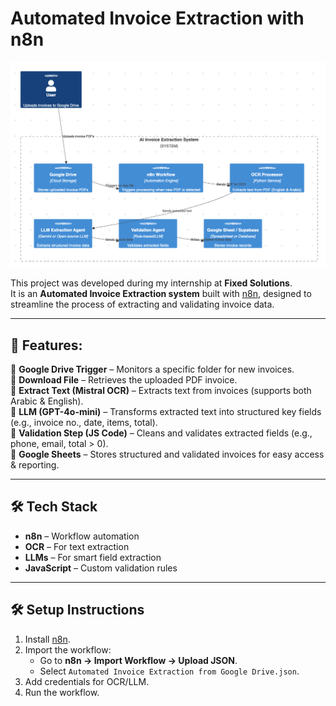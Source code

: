 # Automated Invoice Extraction with n8n

![Workflow](./workflow.png)

This project was developed during my internship at **Fixed Solutions**.  
It is an **Automated Invoice Extraction system** built with [n8n](https://n8n.io/), designed to streamline the process of extracting and validating invoice data.  

---

## 🚀 Features:  
⿡ **Google Drive Trigger** – Monitors a specific folder for new invoices.  
⿢ **Download File** – Retrieves the uploaded PDF invoice.  
⿣ **Extract Text (Mistral OCR)** – Extracts text from invoices (supports both Arabic & English).  
⿤ **LLM (GPT-4o-mini)** – Transforms extracted text into structured key fields (e.g., invoice no., date, items, total).  
⿥ **Validation Step (JS Code)** – Cleans and validates extracted fields (e.g., phone, email, total > 0).  
⿦ **Google Sheets** – Stores structured and validated invoices for easy access & reporting.  

---

## 🛠️ Tech Stack
- **n8n** – Workflow automation
- **OCR** – For text extraction
- **LLMs** – For smart field extraction
- **JavaScript** – Custom validation rules

---


## 🛠️ Setup Instructions
1. Install [n8n](https://docs.n8n.io/).  
2. Import the workflow:  
   - Go to **n8n → Import Workflow → Upload JSON**.  
   - Select `Automated Invoice Extraction from Google Drive.json`.  
3. Add credentials for OCR/LLM.
4. Run the workflow.  
